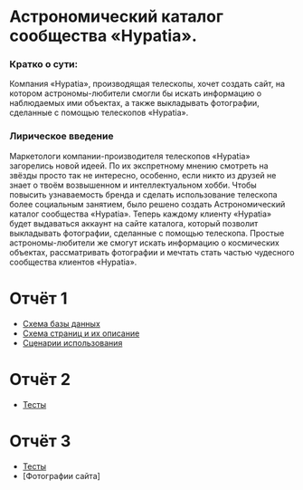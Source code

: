 # Астрономический каталог сообщества «Hypatia».

### Кратко о сути:
Компания «Hypatia», производящая телескопы, хочет создать сайт, на котором астрономы-любители смогли бы искать информацию
о наблюдаемых ими объектах, а также выкладывать фотографии, сделанные с помощью телескопов «Hypatia».

### Лирическое введение
Маркетологи компании-производителя телескопов «Hypatia» загорелись новой идеей. По их экспретному мнению смотреть на звёзды
просто так не интересно, особенно, если никто из друзей не знает о твоём возвышенном и интеллектуальном хобби.
Чтобы повысить узнаваемость бренда и сделать использование телескопа более социальным занятием, было решено создать
Астрономический каталог сообщества «Hypatia».
Теперь каждому клиенту «Hypatia» будет выдаваться аккаунт на сайте каталога, который позволит выкладывать фотографии,
сделанные с помощью телескопа. Простые астрономы-любители же смогут искать информацию о космических объектах,
рассматривать фотографии и мечтать стать частью чудесного сообщества клиентов «Hypatia».

# Отчёт 1
* [Схема базы данных](info/scheme.md)
* [Схема страниц и их описание](info/pages.md)
* [Сценарии использования](info/scenarios.md)

# Отчёт 2
* [Тесты](info/stage_2.jpg)

# Отчёт 3
* [Тесты](info/stage_3.jpg)
* [Фотографии сайта]